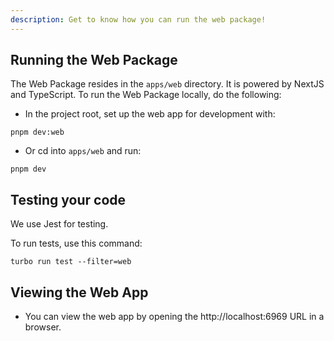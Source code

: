 ```yaml
---
description: Get to know how you can run the web package!
---
```


## Running the Web Package

The Web Package resides in the `apps/web` directory. It is powered by NextJS and TypeScript. To run the Web Package locally, do the following:

* In the project root, set up the web app for development with:

```
pnpm dev:web
```

* Or cd into `apps/web` and run:

```
pnpm dev
```

## Testing your code

We use Jest for testing.

To run tests, use this command:

```
turbo run test --filter=web
```

## Viewing the Web App

* You can view the web app by opening the http://localhost:6969 URL in a browser.


